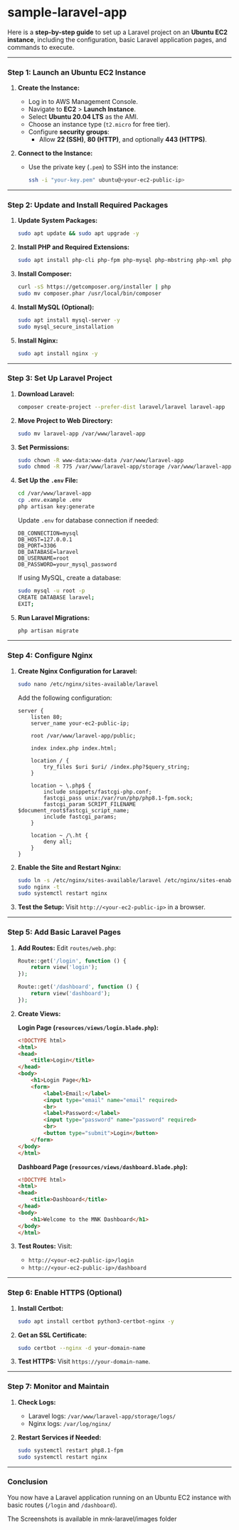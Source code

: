 # sample-laravel-app
Here is a **step-by-step guide** to set up a Laravel project on an **Ubuntu EC2 instance**, including the configuration, basic Laravel application pages, and commands to execute.

---

### **Step 1: Launch an Ubuntu EC2 Instance**

1. **Create the Instance:**
   - Log in to AWS Management Console.
   - Navigate to **EC2** > **Launch Instance**.
   - Select **Ubuntu 20.04 LTS** as the AMI.
   - Choose an instance type (`t2.micro` for free tier).
   - Configure **security groups**:
     - Allow **22 (SSH)**, **80 (HTTP)**, and optionally **443 (HTTPS)**.

2. **Connect to the Instance:**
   - Use the private key (`.pem`) to SSH into the instance:
     ```bash
     ssh -i "your-key.pem" ubuntu@<your-ec2-public-ip>
     ```

---

### **Step 2: Update and Install Required Packages**

1. **Update System Packages:**
   ```bash
   sudo apt update && sudo apt upgrade -y
   ```

2. **Install PHP and Required Extensions:**
   ```bash
   sudo apt install php-cli php-fpm php-mysql php-mbstring php-xml php-bcmath php-curl unzip git -y
   ```

3. **Install Composer:**
   ```bash
   curl -sS https://getcomposer.org/installer | php
   sudo mv composer.phar /usr/local/bin/composer
   ```

4. **Install MySQL (Optional):**
   ```bash
   sudo apt install mysql-server -y
   sudo mysql_secure_installation
   ```

5. **Install Nginx:**
   ```bash
   sudo apt install nginx -y
   ```

---

### **Step 3: Set Up Laravel Project**

1. **Download Laravel:**
   ```bash
   composer create-project --prefer-dist laravel/laravel laravel-app
   ```

2. **Move Project to Web Directory:**
   ```bash
   sudo mv laravel-app /var/www/laravel-app
   ```

3. **Set Permissions:**
   ```bash
   sudo chown -R www-data:www-data /var/www/laravel-app
   sudo chmod -R 775 /var/www/laravel-app/storage /var/www/laravel-app/bootstrap/cache
   ```

4. **Set Up the `.env` File:**
   ```bash
   cd /var/www/laravel-app
   cp .env.example .env
   php artisan key:generate
   ```

   Update `.env` for database connection if needed:
   ```env
   DB_CONNECTION=mysql
   DB_HOST=127.0.0.1
   DB_PORT=3306
   DB_DATABASE=laravel
   DB_USERNAME=root
   DB_PASSWORD=your_mysql_password
   ```

   If using MySQL, create a database:
   ```bash
   sudo mysql -u root -p
   CREATE DATABASE laravel;
   EXIT;
   ```

5. **Run Laravel Migrations:**
   ```bash
   php artisan migrate
   ```

---

### **Step 4: Configure Nginx**

1. **Create Nginx Configuration for Laravel:**
   ```bash
   sudo nano /etc/nginx/sites-available/laravel
   ```

   Add the following configuration:
   ```nginx
   server {
       listen 80;
       server_name your-ec2-public-ip;

       root /var/www/laravel-app/public;

       index index.php index.html;

       location / {
           try_files $uri $uri/ /index.php?$query_string;
       }

       location ~ \.php$ {
           include snippets/fastcgi-php.conf;
           fastcgi_pass unix:/var/run/php/php8.1-fpm.sock;
           fastcgi_param SCRIPT_FILENAME $document_root$fastcgi_script_name;
           include fastcgi_params;
       }

       location ~ /\.ht {
           deny all;
       }
   }
   ```

2. **Enable the Site and Restart Nginx:**
   ```bash
   sudo ln -s /etc/nginx/sites-available/laravel /etc/nginx/sites-enabled/
   sudo nginx -t
   sudo systemctl restart nginx
   ```

3. **Test the Setup:**
   Visit `http://<your-ec2-public-ip>` in a browser.

---

### **Step 5: Add Basic Laravel Pages**

1. **Add Routes:**
   Edit `routes/web.php`:
   ```php
   Route::get('/login', function () {
       return view('login');
   });

   Route::get('/dashboard', function () {
       return view('dashboard');
   });
   ```

2. **Create Views:**

   **Login Page (`resources/views/login.blade.php`):**
   ```html
   <!DOCTYPE html>
   <html>
   <head>
       <title>Login</title>
   </head>
   <body>
       <h1>Login Page</h1>
       <form>
           <label>Email:</label>
           <input type="email" name="email" required>
           <br>
           <label>Password:</label>
           <input type="password" name="password" required>
           <br>
           <button type="submit">Login</button>
       </form>
   </body>
   </html>
   ```

   **Dashboard Page (`resources/views/dashboard.blade.php`):**
   ```html
   <!DOCTYPE html>
   <html>
   <head>
       <title>Dashboard</title>
   </head>
   <body>
       <h1>Welcome to the MNK Dashboard</h1>
   </body>
   </html>
   ```

3. **Test Routes:**
   Visit:
   - `http://<your-ec2-public-ip>/login`
   - `http://<your-ec2-public-ip>/dashboard`

---

### **Step 6: Enable HTTPS (Optional)**

1. **Install Certbot:**
   ```bash
   sudo apt install certbot python3-certbot-nginx -y
   ```

2. **Get an SSL Certificate:**
   ```bash
   sudo certbot --nginx -d your-domain-name
   ```

3. **Test HTTPS:**
   Visit `https://your-domain-name`.

---

### **Step 7: Monitor and Maintain**

1. **Check Logs:**
   - Laravel logs: `/var/www/laravel-app/storage/logs/`
   - Nginx logs: `/var/log/nginx/`

2. **Restart Services if Needed:**
   ```bash
   sudo systemctl restart php8.1-fpm
   sudo systemctl restart nginx
   ```

---

### **Conclusion**

You now have a Laravel application running on an Ubuntu EC2 instance with basic routes (`/login` and `/dashboard`).

The Screenshots is available in mnk-laravel/images folder 


